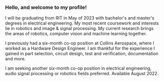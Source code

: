 ### Hello, and welcome to my profile!
I will be graduating from RIT in May of 2023 with bachelor's and master's degrees in electrical engineering. My most recent coursework and interests lie in robotics and image & signal processing. My current research brings the areas of robotics, computer vision and machine learning together.

I previously had a six-month co-op position at Collins Aerospace, where I worked as a Hardware Design Engineer. I am thankful for the experience I gained in part selection, circuit design, test and verification, documentation and more.

I am seeking another six-month co-op position in electrical engineering, audio signal processing or robotics fields preferred. Available August 2022.

